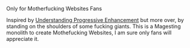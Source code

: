 Only for Motherfucking Websites Fans

Inspired by [Understanding Progressive Enhancement](https://alistapart.com/article/understandingprogressiveenhancement/) but more over, by standing on the shoulders of some fucking giants. This is a Magesting monolith to create Mothefucking Websites, I am sure only fans will appreciate it.
 
